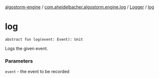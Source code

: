 [algostorm-engine](../../index.md) / [com.aheidelbacher.algostorm.engine.log](../index.md) / [Logger](index.md) / [log](.)

# log

`abstract fun log(event: Event): Unit`

Logs the given event.

### Parameters

`event` - the event to be recorded